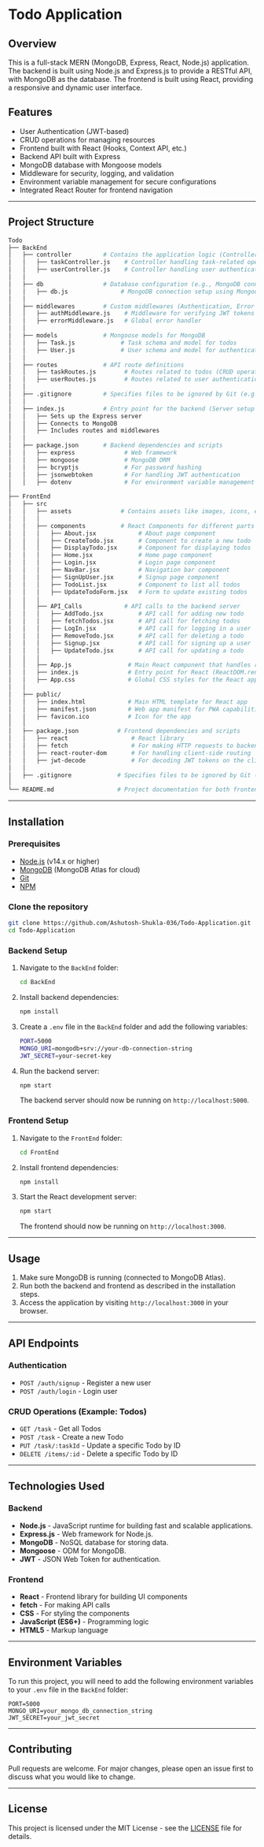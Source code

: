 
# Todo Application

## Overview

This is a full-stack MERN (MongoDB, Express, React, Node.js) application. The backend is built using Node.js and Express.js to provide a RESTful API, with MongoDB as the database. The frontend is built using React, providing a responsive and dynamic user interface.

## Features

- User Authentication (JWT-based)
- CRUD operations for managing resources
- Frontend built with React (Hooks, Context API, etc.)
- Backend API built with Express
- MongoDB database with Mongoose models
- Middleware for security, logging, and validation
- Environment variable management for secure configurations
- Integrated React Router for frontend navigation

---

## Project Structure

```bash
Todo
├── BackEnd
│   ├── controller         # Contains the application logic (Controllers for handling requests)
│   │   ├── taskController.js    # Controller handling task-related operations (CRUD for todos)
│   │   ├── userController.js    # Controller handling user authentication (signup, login)
│   │
│   ├── db                 # Database configuration (e.g., MongoDB connection)
│   │   ├── db.js               # MongoDB connection setup using Mongoose
│   │
│   ├── middlewares        # Custom middlewares (Authentication, Error handling)
│   │   ├── authMiddleware.js    # Middleware for verifying JWT tokens and protecting routes
│   │   ├── errorMiddleware.js   # Global error handler
│   │
│   ├── models             # Mongoose models for MongoDB
│   │   ├── Task.js             # Task schema and model for todos
│   │   ├── User.js             # User schema and model for authentication
│   │
│   ├── routes             # API route definitions
│   │   ├── taskRoutes.js        # Routes related to todos (CRUD operations)
│   │   ├── userRoutes.js        # Routes related to user authentication (signup, login)
│   │
│   ├── .gitignore         # Specifies files to be ignored by Git (e.g., node_modules, .env)
│   │
│   ├── index.js           # Entry point for the backend (Server setup with Express.js)
│   │   ├── Sets up the Express server
│   │   ├── Connects to MongoDB
│   │   ├── Includes routes and middlewares
│   │
│   ├── package.json       # Backend dependencies and scripts
│   │   ├── express              # Web framework
│   │   ├── mongoose             # MongoDB ORM
│   │   ├── bcryptjs             # For password hashing
│   │   ├── jsonwebtoken         # For handling JWT authentication
│   │   ├── dotenv               # For environment variable management
│
├── FrontEnd  
│   ├── src
│   │   ├── assets              # Contains assets like images, icons, etc.
│   │   │
│   │   ├── components          # React Components for different parts of the app
│   │   │   ├── About.jsx            # About page component
│   │   │   ├── CreateTodo.jsx       # Component to create a new todo
│   │   │   ├── DisplayTodo.jsx      # Component for displaying todos
│   │   │   ├── Home.jsx             # Home page component
│   │   │   ├── Login.jsx            # Login page component
│   │   │   ├── NavBar.jsx           # Navigation bar component
│   │   │   ├── SignUpUser.jsx       # Signup page component
│   │   │   ├── TodoList.jsx         # Component to list all todos
│   │   │   ├── UpdateTodoForm.jsx   # Form to update existing todos
│   │   │
│   │   ├── API_Calls            # API calls to the backend server
│   │   │   ├── AddTodo.jsx          # API call for adding new todo
│   │   │   ├── fetchTodos.jsx       # API call for fetching todos
│   │   │   ├── LogIn.jsx            # API call for logging in a user
│   │   │   ├── RemoveTodo.jsx       # API call for deleting a todo
│   │   │   ├── Signup.jsx           # API call for signing up a user
│   │   │   ├── UpdateTodo.jsx       # API call for updating a todo
│   │   │
│   │   ├── App.js                # Main React component that handles routing and renders pages
│   │   ├── index.js              # Entry point for React (ReactDOM.render to mount the app)
│   │   ├── App.css               # Global CSS styles for the React app
│   │
│   ├── public/
│   │   ├── index.html            # Main HTML template for React app
│   │   ├── manifest.json         # Web app manifest for PWA capabilities
│   │   ├── favicon.ico           # Icon for the app
│   │
│   ├── package.json           # Frontend dependencies and scripts
│   │   ├── react                  # React library
│   │   ├── fetch                  # For making HTTP requests to backend APIs
│   │   ├── react-router-dom       # For handling client-side routing
│   │   ├── jwt-decode             # For decoding JWT tokens on the client side
│   │
│   ├── .gitignore             # Specifies files to be ignored by Git (e.g., node_modules, build files)
│
└── README.md                  # Project documentation for both frontend and backend (main README)

```

---

## Installation

### Prerequisites

- [Node.js](https://nodejs.org/) (v14.x or higher)
- [MongoDB](https://www.mongodb.com/) (MongoDB Atlas for cloud)
- [Git](https://git-scm.com/)
- [NPM](https://www.npmjs.com/) 

### Clone the repository

```bash
git clone https://github.com/Ashutosh-Shukla-036/Todo-Application.git
cd Todo-Application
```

### Backend Setup

1. Navigate to the `BackEnd` folder:
   ```bash
   cd BackEnd
   ```

2. Install backend dependencies:
   ```bash
   npm install
   ```

3. Create a `.env` file in the `BackEnd` folder and add the following variables:
   ```bash
   PORT=5000
   MONGO_URI=mongodb+srv://your-db-connection-string
   JWT_SECRET=your-secret-key
   ```

4. Run the backend server:
   ```bash
   npm start
   ```

   The backend server should now be running on `http://localhost:5000`.

### Frontend Setup

1. Navigate to the `FrontEnd` folder:
   ```bash
   cd FrontEnd
   ```

2. Install frontend dependencies:
   ```bash
   npm install
   ```

3. Start the React development server:
   ```bash
   npm start
   ```

   The frontend should now be running on `http://localhost:3000`.

---

## Usage

1. Make sure MongoDB is running (connected to MongoDB Atlas).
2. Run both the backend and frontend as described in the installation steps.
3. Access the application by visiting `http://localhost:3000` in your browser.

---

## API Endpoints

### Authentication

- `POST /auth/signup` - Register a new user
- `POST /auth/login` - Login user

### CRUD Operations (Example: Todos)

- `GET /task` - Get all Todos
- `POST /task` - Create a new Todo
- `PUT /task/:taskId` - Update a specific Todo by ID
- `DELETE /items/:id` - Delete a specific Todo by ID

---

## Technologies Used

### Backend

- **Node.js** - JavaScript runtime for building fast and scalable applications.
- **Express.js** - Web framework for Node.js.
- **MongoDB** - NoSQL database for storing data.
- **Mongoose** - ODM for MongoDB.
- **JWT** - JSON Web Token for authentication.

### Frontend

- **React** -  Frontend library for building UI components
- **fetch** - For making API calls
- **CSS** - For styling the components
- **JavaScript (ES6+)** - Programming logic
- **HTML5** - Markup language

---

## Environment Variables

To run this project, you will need to add the following environment variables to your `.env` file in the `BackEnd` folder:

```
PORT=5000
MONGO_URI=your_mongo_db_connection_string
JWT_SECRET=your_jwt_secret
```

---

## Contributing

Pull requests are welcome. For major changes, please open an issue first to discuss what you would like to change.

---

## License

This project is licensed under the MIT License - see the [LICENSE](LICENSE) file for details.
